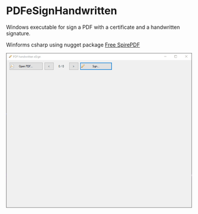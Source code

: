# PDFeSignHandwritten
Windows executable for sign a PDF with a certificate and a handwritten signature.

Winforms csharp using nugget package [Free SpirePDF](https://www.e-iceblue.com/Introduce/free-pdf-component.html#.YkrLnihBw-U)

![Sample](https://raw.githubusercontent.com/alexandrelozano/PDFeSignHandwritten/main/PDFeSignHandwritten/samples/PDFeSignHandwritten.gif)
